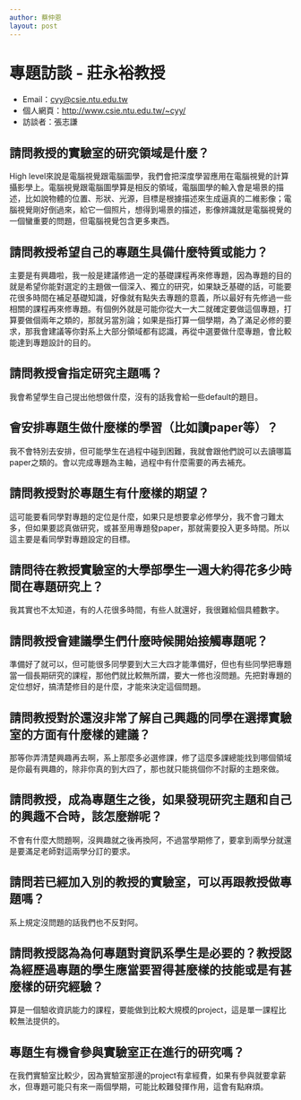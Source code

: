 ```yaml
---
author: 蔡仲恩
layout: post
---
```


# 專題訪談 - 莊永裕教授
- Email：cyy@csie.ntu.edu.tw
- 個人網頁：http://www.csie.ntu.edu.tw/~cyy/
- 訪談者：張志謙

## 請問教授的實驗室的研究領域是什麼？
High level來說是電腦視覺跟電腦圖學，我們會把深度學習應用在電腦視覺的計算攝影學上。電腦視覺跟電腦圖學算是相反的領域，電腦圖學的輸入會是場景的描述，比如說物體的位置、形狀、光源，目標是根據描述來生成逼真的二維影像；電腦視覺剛好倒過來，給它一個照片，想得到場景的描述，影像辨識就是電腦視覺的一個蠻重要的問題，但電腦視覺包含更多東西。
## 請問教授希望自己的專題生具備什麼特質或能力？
主要是有興趣啦，我一般是建議修過一定的基礎課程再來修專題，因為專題的目的就是希望你能對選定的主題做一個深入、獨立的研究，如果缺乏基礎的話，可能要花很多時間在補足基礎知識，好像就有點失去專題的意義，所以最好有先修過一些相關的課程再來修專題。有個例外就是可能你從大一大二就確定要做這個專題，打算要做個兩年之類的，那就另當別論；如果是指打算一個學期，為了滿足必修的要求，那我會建議等你對系上大部分領域都有認識，再從中選要做什麼專題，會比較能達到專題設計的目的。
## 請問教授會指定研究主題嗎？
我會希望學生自己提出他想做什麼，沒有的話我會給一些default的題目。
## 會安排專題生做什麼樣的學習（比如讀paper等）？
我不會特別去安排，但可能學生在過程中碰到困難，我就會跟他們說可以去讀哪篇paper之類的。會以完成專題為主軸，過程中有什麼需要的再去補充。
## 請問教授對於專題生有什麼樣的期望？
這可能要看同學對專題的定位是什麼，如果只是想要拿必修學分，我不會刁難太多，但如果要認真做研究，或甚至用專題發paper，那就需要投入更多時間。所以這主要是看同學對專題設定的目標。
## 請問待在教授實驗室的大學部學生一週大約得花多少時間在專題研究上？
我其實也不太知道，有的人花很多時間，有些人就還好，我很難給個具體數字。
## 請問教授會建議學生們什麼時候開始接觸專題呢？
準備好了就可以，但可能很多同學要到大三大四才能準備好，但也有些同學把專題當一個長期研究的課程，那他們就比較無所謂，要大一修也沒問題。先把對專題的定位想好，搞清楚修目的是什麼，才能來決定這個問題。
## 請問教授對於還沒非常了解自己興趣的同學在選擇實驗室的方面有什麼樣的建議？
那等你弄清楚興趣再去啊，系上那麼多必選修課，修了這麼多課總能找到哪個領域是你最有興趣的，除非你真的到大四了，那也就只能挑個你不討厭的主題來做。
## 請問教授，成為專題生之後，如果發現研究主題和自己的興趣不合時，該怎麼辦呢？
不會有什麼大問題啊，沒興趣就之後再換阿，不過當學期修了，要拿到兩學分就還是要滿足老師對這兩學分訂的要求。
## 請問若已經加入別的教授的實驗室，可以再跟教授做專題嗎？
系上規定沒問題的話我們也不反對阿。
## 請問教授認為為何專題對資訊系學生是必要的？教授認為經歷過專題的學生應當要習得甚麼樣的技能或是有甚麼樣的研究經驗？
算是一個驗收資訊能力的課程，要能做到比較大規模的project，這是單一課程比較無法提供的。
## 專題生有機會參與實驗室正在進行的研究嗎？
在我們實驗室比較少，因為實驗室那邊的project有拿經費，如果有參與就要拿薪水，但專題可能只有來一兩個學期，可能比較難發揮作用，這會有點麻煩。
